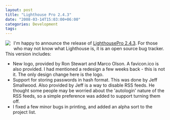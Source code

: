 ```yaml
---
layout: post
title: "Lighthouse Pro 2.4.3"
date: "2008-03-14T15:03:00+06:00"
categories: Development 
tags: 
---
```


<img src="https://static.raymondcamden.com/images/cfjedi/lighthouse_header.png" align="left" style="margin-right: 10px;margin-bottom:10px"> I'm happy to announce the release of <a href="http://lighthousepro.riaforge.org">LighthousePro 2.4.3</a>. For those who may not know what Lighthouse is, it is an open source bug tracker. This version includes:

<ul>
<li>New logo, provided by Ron Stewart and Marco Olson. A favicon.ico is also provided. I had mentioned a redesign a few weeks back - this is not it. The only design change here is the logo.
<li>Support for storing passwords in hash format. This was done by Jeff Smallwood. Also provided by Jeff is a way to disable RSS feeds. He thought some people may be worried about the 'autologin' nature of the RSS feeds, so a simple preference was added to support turning them off.
<li>I fixed a few minor bugs in printing, and added an alpha sort to the project list.
</ul>